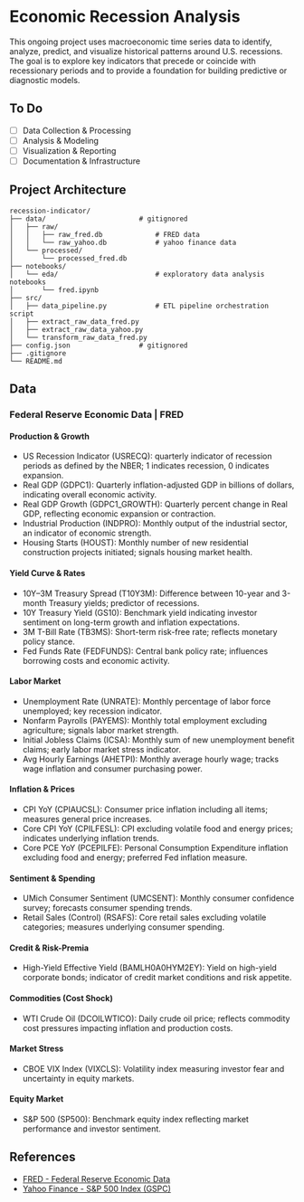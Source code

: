 # Economic Recession Analysis

This ongoing project uses macroeconomic time series data to identify, analyze, predict, and visualize historical patterns around U.S. recessions. The goal is to explore key indicators that precede or coincide with recessionary periods and to provide a foundation for building predictive or diagnostic models.

## To Do

- [ ] Data Collection & Processing
- [ ] Analysis & Modeling
- [ ] Visualization & Reporting
- [ ] Documentation & Infrastructure

## Project Architecture

```
recession-indicator/
├── data/          	        	# gitignored
│   ├── raw/                    	
│   │   ├── raw_fred.db         	# FRED data
│   │   └── raw_yahoo.db        	# yahoo finance data
│   └── processed/              	
│       └── processed_fred.db
├── notebooks/
│   └── eda/                    	# exploratory data analysis notebooks
│       └── fred.ipynb
├── src/                        	
│   ├── data_pipeline.py        	# ETL pipeline orchestration script
│   ├── extract_raw_data_fred.py
│   ├── extract_raw_data_yahoo.py
│   └── transform_raw_data_fred.py
├── config.json           		# gitignored      	
├── .gitignore
└── README.md
```

## Data

### Federal Reserve Economic Data | FRED

#### Production & Growth
- US Recession Indicator (USRECQ): quarterly indicator of recession periods as defined by the NBER; 1 indicates recession, 0 indicates expansion.
- Real GDP (GDPC1): Quarterly inflation-adjusted GDP in billions of dollars, indicating overall economic activity.
- Real GDP Growth (GDPC1_GROWTH): Quarterly percent change in Real GDP, reflecting economic expansion or contraction.
- Industrial Production (INDPRO): Monthly output of the industrial sector, an indicator of economic strength.
- Housing Starts (HOUST): Monthly number of new residential construction projects initiated; signals housing market health.

#### Yield Curve & Rates
- 10Y–3M Treasury Spread (T10Y3M): Difference between 10-year and 3-month Treasury yields; predictor of recessions.
- 10Y Treasury Yield (GS10): Benchmark yield indicating investor sentiment on long-term growth and inflation expectations.
- 3M T-Bill Rate (TB3MS): Short-term risk-free rate; reflects monetary policy stance.
- Fed Funds Rate (FEDFUNDS): Central bank policy rate; influences borrowing costs and economic activity.

#### Labor Market
- Unemployment Rate (UNRATE): Monthly percentage of labor force unemployed; key recession indicator.
- Nonfarm Payrolls (PAYEMS): Monthly total employment excluding agriculture; signals labor market strength.
- Initial Jobless Claims (ICSA): Monthly sum of new unemployment benefit claims; early labor market stress indicator.
- Avg Hourly Earnings (AHETPI): Monthly average hourly wage; tracks wage inflation and consumer purchasing power.

#### Inflation & Prices
- CPI YoY (CPIAUCSL): Consumer price inflation including all items; measures general price increases.
- Core CPI YoY (CPILFESL): CPI excluding volatile food and energy prices; indicates underlying inflation trends.
- Core PCE YoY (PCEPILFE): Personal Consumption Expenditure inflation excluding food and energy; preferred Fed inflation measure.

#### Sentiment & Spending
- UMich Consumer Sentiment (UMCSENT): Monthly consumer confidence survey; forecasts consumer spending trends.
- Retail Sales (Control) (RSAFS): Core retail sales excluding volatile categories; measures underlying consumer spending.

#### Credit & Risk-Premia
- High-Yield Effective Yield (BAMLH0A0HYM2EY): Yield on high-yield corporate bonds; indicator of credit market conditions and risk appetite.

#### Commodities (Cost Shock)
- WTI Crude Oil (DCOILWTICO): Daily crude oil price; reflects commodity cost pressures impacting inflation and production costs.

#### Market Stress
- CBOE VIX Index (VIXCLS): Volatility index measuring investor fear and uncertainty in equity markets.

#### Equity Market
- S&P 500 (SP500): Benchmark equity index reflecting market performance and investor sentiment.

## References

- [FRED - Federal Reserve Economic Data](https://fred.stlouisfed.org/)
- [Yahoo Finance - S&P 500 Index (GSPC)](https://finance.yahoo.com/quote/%5EGSPC)


